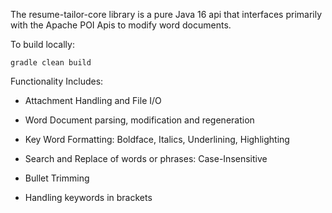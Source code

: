 The resume-tailor-core library is a pure Java 16 api that interfaces primarily with the Apache POI Apis to modify word documents. 


To build locally:
	
	gradle clean build

Functionality Includes:

- Attachment Handling  and File I/O

- Word Document parsing, modification and regeneration

- Key Word Formatting: Boldface, Italics, Underlining, Highlighting

- Search and Replace of words or phrases: Case-Insensitive

- Bullet Trimming

- Handling keywords in brackets

